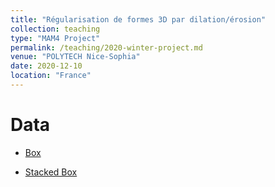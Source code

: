 ```yaml
---
title: "Régularisation de formes 3D par dilation/érosion"
collection: teaching
type: "MAM4 Project"
permalink: /teaching/2020-winter-project.md
venue: "POLYTECH Nice-Sophia"
date: 2020-12-10
location: "France"
---
```



Data
======

* [Box](../../../../assets/data/box.xy)

* [Stacked Box](../../../../assets/data/stacked_box.xy)